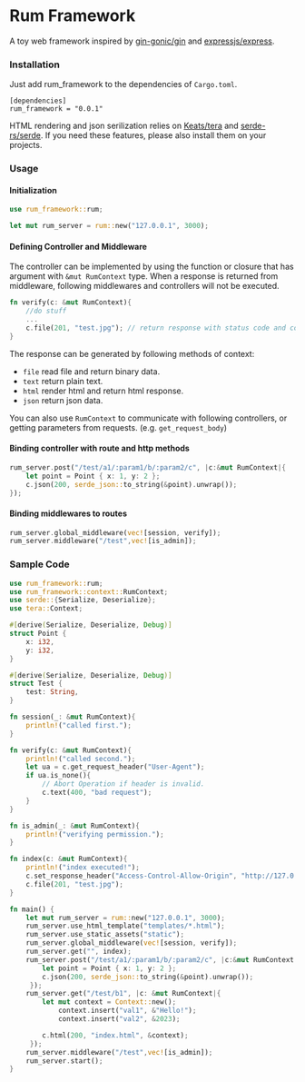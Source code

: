 # Rum Framework
A toy web framework inspired by [gin-gonic/gin](https://github.com/gin-gonic/gin) and [expressjs/express](https://github.com/expressjs/express).

### Installation

Just add rum_framework to the dependencies of `Cargo.toml`.
```
[dependencies]
rum_framework = "0.0.1"
```
HTML rendering and json serilization relies on [Keats/tera](https://github.com/Keats/tera) and [serde-rs/serde](https://github.com/serde-rs/serde). If you need these features, please also install them on your projects. 

### Usage
#### Initialization
```rust
use rum_framework::rum;

let mut rum_server = rum::new("127.0.0.1", 3000);
```

#### Defining Controller and Middleware
The controller can be implemented by using the function or closure that has argument with `&mut RumContext` type.
When a response is returned from middleware, following middlewares and controllers will not be executed.    
```rust
fn verify(c: &mut RumContext){
    //do stuff
    ...
    c.file(201, "test.jpg"); // return response with status code and contents.
}
```
The response can be generated by following methods of context:
- `file` read file and return binary data. 
- `text` return plain text. 
- `html` render html and return html response.
- `json` return json data. 

You can also use `RumContext` to communicate with following controllers, or getting parameters from requests. (e.g. `get_request_body`)

#### Binding controller with route and http methods
```rust
rum_server.post("/test/a1/:param1/b/:param2/c", |c:&mut RumContext|{ 
    let point = Point { x: 1, y: 2 };
    c.json(200, serde_json::to_string(&point).unwrap());
});
```

#### Binding middlewares to routes
```rust
rum_server.global_middleware(vec![session, verify]);
rum_server.middleware("/test",vec![is_admin]);
```


### Sample Code
```rust
use rum_framework::rum;
use rum_framework::context::RumContext;
use serde::{Serialize, Deserialize};
use tera::Context;

#[derive(Serialize, Deserialize, Debug)]
struct Point {
    x: i32,
    y: i32,
}

#[derive(Serialize, Deserialize, Debug)]
struct Test {
    test: String,
}

fn session(_: &mut RumContext){
    println!("called first.");
}

fn verify(c: &mut RumContext){
    println!("called second.");
    let ua = c.get_request_header("User-Agent");
    if ua.is_none(){
        // Abort Operation if header is invalid.
        c.text(400, "bad request");
    }
}

fn is_admin(_: &mut RumContext){
    println!("verifying permission.");
}

fn index(c: &mut RumContext){
    println!("index executed!");
    c.set_response_header("Access-Control-Allow-Origin", "http://127.0.0.1:8000");
    c.file(201, "test.jpg");
}

fn main() {
    let mut rum_server = rum::new("127.0.0.1", 3000);
    rum_server.use_html_template("templates/*.html");
    rum_server.use_static_assets("static");
    rum_server.global_middleware(vec![session, verify]);
    rum_server.get("", index);
    rum_server.post("/test/a1/:param1/b/:param2/c", |c:&mut RumContext|{ 
        let point = Point { x: 1, y: 2 };
        c.json(200, serde_json::to_string(&point).unwrap());
     });
    rum_server.get("/test/b1", |c: &mut RumContext|{ 
        let mut context = Context::new();
            context.insert("val1", &"Hello!");
            context.insert("val2", &2023);

        c.html(200, "index.html", &context);
     });
    rum_server.middleware("/test",vec![is_admin]);
    rum_server.start();
}

```
